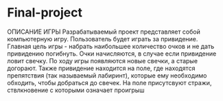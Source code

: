 # Final-project
ОПИСАНИЕ ИГРЫ
Разрабатываемый проект представляет собой компьютерную игру. Пользователь будет играть за привидение. Главная цель игры - набрать наибольшее количество очков и не дать привидению погибнуть. Очки начисляются, в случае если привидение ловит свечку. По ходу игры появляются новые свечки, а старые догорают. Также привидение находится на поле, где находятся препятствия (так называемый лабиринт), которые ему необходимо обходить, чтобы добраться до свечек. На поле присутсвуют стражи, ствлкновение с которыми означает проигрыш
